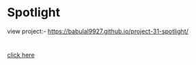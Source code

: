 # Spotlight
view project:- https://babulal9927.github.io/project-31-spotlight/
#
[click here]( https://babulal9927.github.io/project-31-spotlight/)
